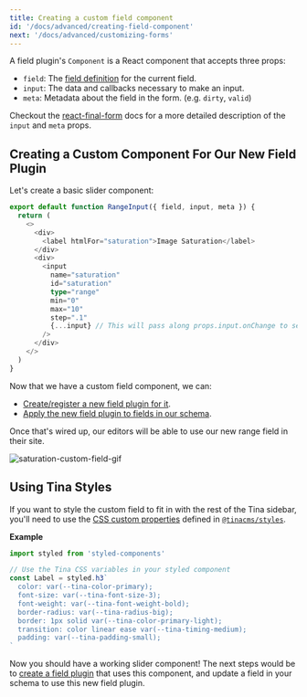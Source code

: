 ```yaml
---
title: Creating a custom field component
id: '/docs/advanced/creating-field-component'
next: '/docs/advanced/customizing-forms'
---
```


A field plugin's `Component` is a React component that accepts three props:

- `field`: The [field definition](https://tinacms.org/docs/reference/toolkit/fields) for the current field.
- `input`: The data and callbacks necessary to make an input.
- `meta`: Metadata about the field in the form. (e.g. `dirty`, `valid`)

Checkout the [react-final-form](https://github.com/final-form/react-final-form#fieldrenderprops) docs for a more detailed description of the `input` and `meta` props.

## Creating a Custom Component For Our New Field Plugin

Let's create a basic slider component:

```ts
export default function RangeInput({ field, input, meta }) {
  return (
    <>
      <div>
        <label htmlFor="saturation">Image Saturation</label>
      </div>
      <div>
        <input
          name="saturation"
          id="saturation"
          type="range"
          min="0"
          max="10"
          step=".1"
          {...input} // This will pass along props.input.onChange to set our form values as this input changes.
        />
      </div>
    </>
  )
}
```

Now that we have a custom field component, we can:

- [Create/register a new field plugin for it](/docs/advanced/extending-field-plugin/#creating-a-custom-field-plugin).
- [Apply the new field plugin to fields in our schema](/docs/advanced/extending-field-plugin/#3-use-field-in-tinaschemats).

Once that's wired up, our editors will be able to use our new range field in their site.

![saturation-custom-field-gif](/gif/saturate-custom-field.gif)

## Using Tina Styles

If you want to style the custom field to fit in with the rest of the Tina sidebar, you'll need to use the [CSS custom properties](/docs/advanced/customizing-ui/) defined in [`@tinacms/styles`](https://github.com/tinacms/tinacms/blob/main/packages/%40tinacms/toolkit/src/packages/styles/Styles.tsx).

**Example**

```jsx
import styled from 'styled-components'

// Use the Tina CSS variables in your styled component
const Label = styled.h3`
  color: var(--tina-color-primary);
  font-size: var(--tina-font-size-3);
  font-weight: var(--tina-font-weight-bold);
  border-radius: var(--tina-radius-big);
  border: 1px solid var(--tina-color-primary-light);
  transition: color linear ease var(--tina-timing-medium);
  padding: var(--tina-padding-small);
`
```

Now you should have a working slider component! The next steps would be to [create a field plugin](/docs/advanced/extending-field-plugin/) that uses this component, and update a field in your schema to use this new field plugin.
